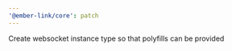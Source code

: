 ```yaml
---
'@ember-link/core': patch
---
```


Create websocket instance type so that polyfills can be provided
